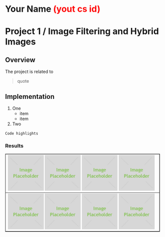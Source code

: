 # Your Name <span style="color:red">(yout cs id)</span>

# Project 1 / Image Filtering and Hybrid Images

## Overview
The project is related to 
> quote


## Implementation
1. One
	* item
	* item
2. Two

```
Code highlights
```

### Results

<table border=1>
<tr>
<td>
<img src="placeholder.jpg" width="24%"/>
<img src="placeholder.jpg"  width="24%"/>
<img src="placeholder.jpg" width="24%"/>
<img src="placeholder.jpg" width="24%"/>
</td>
</tr>

<tr>
<td>
<img src="placeholder.jpg" width="24%"/>
<img src="placeholder.jpg"  width="24%"/>
<img src="placeholder.jpg" width="24%"/>
<img src="placeholder.jpg" width="24%"/>
</td>
</tr>

</table>